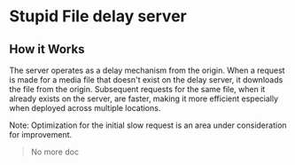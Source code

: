 # Stupid File delay server

## How it Works

The server operates as a delay mechanism from the origin. When a request is made for a media file that doesn't exist on the delay server, it downloads the file from the origin. Subsequent requests for the same file, when it already exists on the server, are faster, making it more efficient especially when deployed across multiple locations.


Note: Optimization for the initial slow request is an area under consideration for improvement.

> No more doc